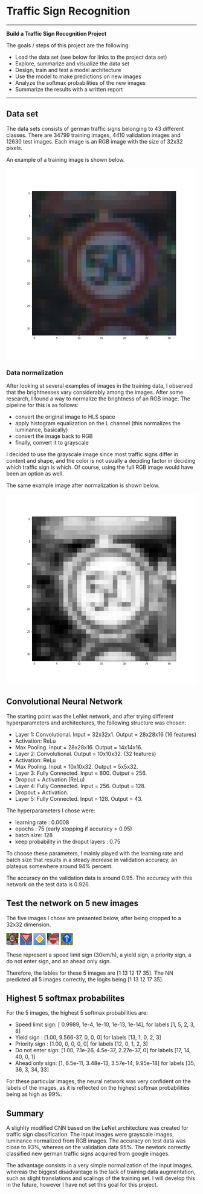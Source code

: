 # **Traffic Sign Recognition** 


---

**Build a Traffic Sign Recognition Project**

The goals / steps of this project are the following:
* Load the data set (see below for links to the project data set)
* Explore, summarize and visualize the data set
* Design, train and test a model architecture
* Use the model to make predictions on new images
* Analyze the softmax probabilities of the new images
* Summarize the results with a written report

[//]: # (Image References)
[before]: ./examples/before.jpg "Original image"
[after]:  ./examples/after.jpg  "Nomalized image"

[image1]: ./examples/visualization.jpg "Visualization"
[image2]: ./examples/grayscale.jpg "Grayscaling"
[image3]: ./examples/random_noise.jpg "Random Noise"
[img30]: ./german/30.jpg "Speed limit 30km/h"
[imgyield]: ./german/yield.jpg "Yield"
[imgahead]: ./german/oneway.jpg "Ahead only"
[imgpriority]: ./german/rightaway.jpg "Priority"
[imgdonotenter]: ./german/donotenter.jpg "Do not enter"

---
## Data set

The data sets consists of german traffic signs belonging to 43 different classes. There are 34799 training images, 4410 validation images and 12630 test images. Each image is an RGB image with the size of 32x32 pixels.

An example of a training image is shown below.

![alt text][before]

### Data normalization
After looking at several examples of images in the training data, I observed that the brightnesses vary considerably among the images. After some research, I found a way to normalize the brightness of an RGB image. The pipeline for this is as follows:

* convert the original image to HLS space
* apply histogram equalization on the L channel (this normalizes the luminance, basically)
* convert the image back to RGB
* finally, convert it to grayscale 

I decided to use the grayscale image since most traffic signs differ in content and shape, and the color is not usually a deciding factor in deciding which traffic sign is which. Of course, using the full RGB image would have been an option as well.

The same example image after normalization is shown below.

![alt text][after]

## Convolutional Neural Network

The starting point was the LeNet network, and after trying different hyperparameters and architectures, the following structure was chosen:

* Layer 1: Convolutional. Input = 32x32x1. Output = 28x28x16 (16 features)
* Activation: ReLu
* Max Pooling. Input = 28x28x16. Output = 14x14x16. 
* Layer 2: Convolutional. Output = 10x10x32. (32 features)
* Activation: ReLu
* Max Pooling. Input = 10x10x32. Output = 5x5x32.
* Layer 3: Fully Connected. Input = 800. Output = 256.
* Dropout + Activation (ReLu)
* Layer 4: Fully Connected. Input = 256. Output = 128.
* Dropout + Activation.
* Layer 5: Fully Connected. Input = 128. Output = 43.

The hyperparameters I chose were:

* learning rate : 0.0008
* epochs : 75 (early stopping if accuracy > 0.95)
* batch size: 128
* keep probability in the droput layers : 0.75

To choose these parameters, I mainly played with the learning rate and batch size that results in a steady increase in validation accuracy, an plateaus somewhere around 94% percent. 

The accuracy on the validation data is around 0.95. The accuracy with this network on the test data is 0.926.

## Test the network on 5 new images

The five images I chose are presented below, after being cropped to a 32x32 dimension.

![alt text][img30]
![alt text][imgyield]
![alt text][imgpriority]
![alt text][imgdonotenter]
![alt text][imgahead]

These represent a speed limit sign (30km/h), a yield sign, a priority sign, a do not enter sign, and an ahead only sign.

Therefore, the lables for these 5 images are [1 13 12 17 35]. 
The NN predicted all 5 images correctly, the logits being [1 13 12 17 35].

## Highest 5 softmax probabilites

For the 5 images, the highest 5 softmax probabilities are:

* Speed limit sign: [ 0.9989, 1e-4, 1e-10, 1e-13, 1e-14], for labels [1, 5, 2, 3, 8]
* Yield sign      : [1.00, 9.566-37, 0, 0, 0] for labels [13, 1, 0, 2, 3]
* Priority sign   : [1.00, 0, 0, 0, 0] for labels [12, 0, 1, 2, 3]
* Do not enter sign: [1.00, 7.1e-26, 4.5e-37, 2.27e-37, 0] for labels [17, 14, 40, 0, 1]
* Ahead only sign:   [1, 6.5e-11, 3.48e-13, 3.57e-14, 9.95e-18] for labels [35, 36, 3, 34, 33] 

For these particular images, the neural network was very confident on the labels of the images, as it is reflected on the highest softmax probabilities being as high as 99%.

## Summary

A slighlty modified CNN based on the LeNet architecture was created for traffic sign classification. The input images were grayscale images, luminance normalized from RGB images. The accuracy on test data was close to 93%, whereas on the validation data 95%. The newtork correctly classified new german traffic signs acquired from google images.

The advantage consists in a very simple normalization of the input images, whereas the biggest disadvantage is the lack of training data augmentation, such as slight translations and scalings of the training set. I will develop this in the future, however I have not set this goal for this project.


